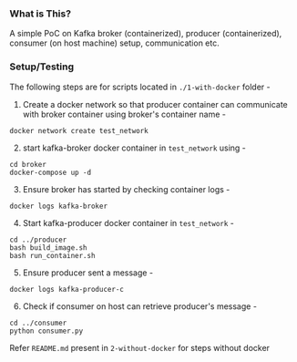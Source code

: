 ### What is This?
A simple PoC on Kafka broker (containerized), producer (containerized), consumer (on host machine) setup, communication etc.

### Setup/Testing

The following steps are for scripts located in `./1-with-docker` folder -

1. Create a docker network so that producer container can communicate with broker container using broker's container name -
```
docker network create test_network
```

2. start kafka-broker docker container in `test_network` using -
```
cd broker
docker-compose up -d
```

3. Ensure broker has started by checking container logs -
```
docker logs kafka-broker
```

4. Start kafka-producer docker container in `test_network` -
```
cd ../producer
bash build_image.sh
bash run_container.sh
```

5. Ensure producer sent a message -
```
docker logs kafka-producer-c
```

6. Check if consumer on host can retrieve producer's message -
```
cd ../consumer
python consumer.py
```

Refer `README.md` present in `2-without-docker` for steps without docker
